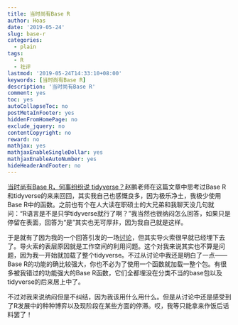 ```yaml
---
title: 当时尚有Base R
author: Hoas
date: '2019-05-24'
slug: base-r
categories:
  - plain
tags:
  - R
  - 社评
lastmod: '2019-05-24T14:33:10+08:00'
keywords: [当时尚有Base R]
description: '当时尚有Base R'
comment: yes
toc: yes
autoCollapseToc: no
postMetaInFooter: yes
hiddenFromHomePage: no
exclude_jquery: no
contentCopyright: no
reward: no
mathjax: yes
mathjaxEnableSingleDollar: yes
mathjaxEnableAutoNumber: yes
hideHeaderAndFooter: no
---
```


<!--more-->

[当时尚有Base R，何事纷纷说 tidyverse？](https://openr.pzhao.org/zh/blog/tidyverse-and-chin/)赵鹏老师在这篇文章中思考过Base R和tidyverse的来来回回，其实我自己也感慨良多，因为极乐净土，我极少使用Base R中的函数。之前也有个在人大读在职硕士的大兄弟和我聊天没几句就问：“R语言是不是只学tidyverse就行了啊？”我当然也很纳闷怎么回答，如果只是停留在表面，回答为“是”其实也无可厚非，因为我自己就是这样。

于是就有了因为我的一个回答引发的一场[讨论](https://d.cosx.org/d/420697/18)，但其实导火索很早就已经埋下去了。导火索的表层原因就是工作空间的利用问题。这个对我来说其实也不算是问题，因为我一开始就加载了整个tidyverse。不过从讨论中我还是明白了一点——Base R的功能的确比较强大，你也不必为了使用一个函数就加载一整个包。有很多被我错过的功能强大的Base R函数，它们全都埋没在分类不当的base包以及tidyverse的后来居上中了。

不过对我来说纳闷但是不纠结，因为我该用什么用什么。但是从讨论中还是感受到了R发展中的种种博弈以及现阶段在某些方面的停滞。哎，我等只能拿来作饭后话料罢了！